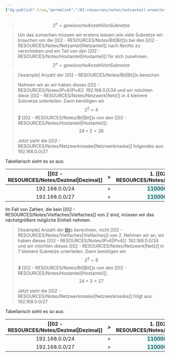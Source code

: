 ```yaml
---
{"dg-publish":true,"permalink":"/02-resources/notes/netzanteil-erweitern/","tags":["informatik/netzwerk/subnetting","informatik/netzwerk/ip/ipv4"],"noteIcon":"","updated":"2025-09-10T16:35:28.000+02:00"}
---
```


>$$2^{n}=gewünsche Anzahl Von Subnetze$$

>Um das zumachen müssen wir erstens wissen wie viele Subnetze wir brauchen um die [[02 - RESOURCES/Notes/Bit\|Bit]]s bei den [[02 - RESOURCES/Notes/Netzanteil\|Netzanteil]] nach Rechts zu verschieben und ein Teil von den [[02 - RESOURCES/Notes/Hostanteil\|Hostanteil]] für sich zunehmen.
>$$2^{n}=gewünsche Anzahl Von Subnetze$$

>[!example] Anzahl der [[02 - RESOURCES/Notes/Bit\|Bit]]s berechen
>
>Nehmen wir an wir haben dieses [[02 - RESOURCES/Notes/IPv4\|IPv4]]: 192.168.0.0/24
>und wir möchten diese [[02 - RESOURCES/Notes/Netzwerk\|Netz]] in 4 kleinere Subnetze unterteilen.
>Dann benötigen wir $$2^{2}=4$$ 
>**2** [[02 - RESOURCES/Notes/Bit\|Bit]]s von den [[02 - RESOURCES/Notes/Hostanteil\|Hostanteil]].
>$$24+2=26$$
>
>Jetzt sieht die [[02 - RESOURCES/Notes/Netzwerkmaske\|Netzwerkmaske]] folgendes aus: 192.168.0.0/27

Tabellarisch sieht es so aus:

|    [[02 - RESOURCES/Notes/Dezimal\|Dezimal]]     | >   |                    1. [[02 - RESOURCES/Notes/Oktett\|Oktett]]e                    |                    2. [[02 - RESOURCES/Notes/Oktett\|Oktett]]e                    |                    3. [[02 - RESOURCES/Notes/Oktett\|Oktett]]e                    | 4. [[02 - RESOURCES/Notes/Oktett\|Oktett]]e                                       |
| :------------: | --- | :--------------------------------------------------: | :--------------------------------------------------: | :--------------------------------------------------: | ---------------------------------------------------- |
| 192.168.0.0/24 | >   | <mark style="background: #ABF7F7A6;">11000000</mark> | <mark style="background: #ABF7F7A6;">10101000</mark> | <mark style="background: #ABF7F7A6;">00000000</mark> | 00000000                                             |
| 192.168.0.0/27 | >   | <mark style="background: #ABF7F7A6;">11000000</mark> | <mark style="background: #ABF7F7A6;">10101000</mark> | <mark style="background: #ABF7F7A6;">00000000</mark> | <mark style="background: #ABF7F7A6;">00</mark>000000 |


Im Fall von Zahlen, die kein [[02 - RESOURCES/Notes/Vielfaches\|Vielfaches]] von 2 sind, müssen wir das nächstgrößere mögliche Einheit nehmen.

>[!example] Anzahl der [Bit](app://obsidian.md/Bit)s berechnen, nicht [[02 - RESOURCES/Notes/Vielfaches\|Vielfaches]] von 2.
>Nehmen wir an, wir haben dieses [[02 - RESOURCES/Notes/IPv4\|IPv4]]: 192.168.0.0/24
>und wir möchten dieses [[02 - RESOURCES/Notes/Netzwerk\|Netz]] in 7 kleinere Subnetze unterteilen.
>Dann benötigen wir $$2^{3}=8$$ 
>**3** [[02 - RESOURCES/Notes/Bit\|Bit]]s von den [[02 - RESOURCES/Notes/Hostanteil\|Hostanteil]].
>$$24+3=27$$
>
>Jetzt sieht die [[02 - RESOURCES/Notes/Netzwerkmaske\|Netzwerkmaske]] folgt aus: 192.168.0.0/27


Tabellarisch sieht es so aus:

|    [[02 - RESOURCES/Notes/Dezimal\|Dezimal]]     | >   |                    1. [[02 - RESOURCES/Notes/Oktett\|Oktett]]e                    |                    2. [[02 - RESOURCES/Notes/Oktett\|Oktett]]e                    |                    3. [[02 - RESOURCES/Notes/Oktett\|Oktett]]e                    | 4. [[02 - RESOURCES/Notes/Oktett\|Oktett]]e                                       |
| :------------: | --- | :--------------------------------------------------: | :--------------------------------------------------: | :--------------------------------------------------: | ---------------------------------------------------- |
| 192.168.0.0/24 | >   | <mark style="background: #ABF7F7A6;">11000000</mark> | <mark style="background: #ABF7F7A6;">10101000</mark> | <mark style="background: #ABF7F7A6;">00000000</mark> | 00000000                                             |
| 192.168.0.0/27 | >   | <mark style="background: #ABF7F7A6;">11000000</mark> | <mark style="background: #ABF7F7A6;">10101000</mark> | <mark style="background: #ABF7F7A6;">00000000</mark> | <mark style="background: #ABF7F7A6;">000</mark>00000 |


